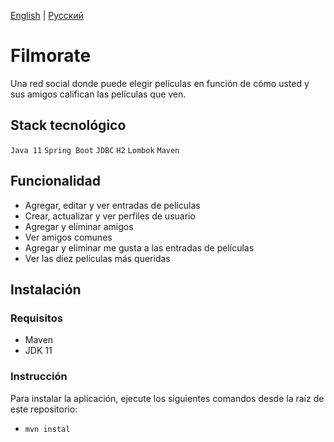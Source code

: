 [English](README.md) | [Русский](README-ru.md)

# Filmorate
Una red social donde puede elegir películas en función de cómo usted y sus amigos califican las películas que ven.

## Stack tecnológico
`Java 11` `Spring Boot` `JDBC` `H2` `Lombok` `Maven`

## Funcionalidad
- Agregar, editar y ver entradas de películas
- Crear, actualizar y ver perfiles de usuario
- Agregar y eliminar amigos
- Ver amigos comunes
- Agregar y eliminar me gusta a las entradas de películas
- Ver las diez películas más queridas

## Instalación

### Requisitos
- Maven
- JDK 11

### Instrucción
Para instalar la aplicación, ejecute los siguientes comandos desde la raíz de este repositorio:
- `mvn instal`